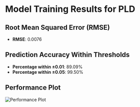 # Model Training Results for PLD

## Root Mean Squared Error (RMSE)
- **RMSE**: 0.0076

## Prediction Accuracy Within Thresholds
- **Percentage within ±0.01**: 89.09%
- **Percentage within ±0.05**: 99.50%

## Performance Plot
![Performance Plot](../imgs/PLD.png)

